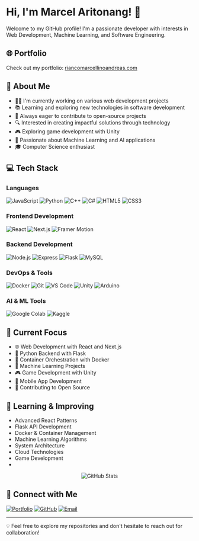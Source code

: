 # Hi, I'm Marcel Aritonang! 👋

Welcome to my GitHub profile! I'm a passionate developer with interests in Web Development, Machine Learning, and Software Engineering.

## 🌐 Portfolio
Check out my portfolio: [riancomarcellinoandreas.com](https://riancomarcellinoandreas.com)

## 🌟 About Me
- 👨‍💻 I'm currently working on various web development projects
- 📚 Learning and exploring new technologies in software development
- 🌱 Always eager to contribute to open-source projects
- 🔍 Interested in creating impactful solutions through technology
- 🎮 Exploring game development with Unity
- 🤖 Passionate about Machine Learning and AI applications
- 🎓 Computer Science enthusiast

## 💻 Tech Stack
### Languages
![JavaScript](https://img.shields.io/badge/-JavaScript-F7DF1E?style=flat-square&logo=javascript&logoColor=black)
![Python](https://img.shields.io/badge/-Python-3776AB?style=flat-square&logo=python&logoColor=white)
![C++](https://img.shields.io/badge/-C++-00599C?style=flat-square&logo=c%2B%2B&logoColor=white)
![C#](https://img.shields.io/badge/-C%23-239120?style=flat-square&logo=c-sharp&logoColor=white)
![HTML5](https://img.shields.io/badge/-HTML5-E34F26?style=flat-square&logo=html5&logoColor=white)
![CSS3](https://img.shields.io/badge/-CSS3-1572B6?style=flat-square&logo=css3&logoColor=white)

### Frontend Development
![React](https://img.shields.io/badge/-React-61DAFB?style=flat-square&logo=react&logoColor=black)
![Next.js](https://img.shields.io/badge/-Next.js-000000?style=flat-square&logo=next.js&logoColor=white)
![Framer Motion](https://img.shields.io/badge/-Framer_Motion-0055FF?style=flat-square&logo=framer&logoColor=white)

### Backend Development
![Node.js](https://img.shields.io/badge/-Node.js-339933?style=flat-square&logo=node.js&logoColor=white)
![Express](https://img.shields.io/badge/-Express-000000?style=flat-square&logo=express&logoColor=white)
![Flask](https://img.shields.io/badge/-Flask-000000?style=flat-square&logo=flask&logoColor=white)
![MySQL](https://img.shields.io/badge/-MySQL-4479A1?style=flat-square&logo=mysql&logoColor=white)

### DevOps & Tools
![Docker](https://img.shields.io/badge/-Docker-2496ED?style=flat-square&logo=docker&logoColor=white)
![Git](https://img.shields.io/badge/-Git-F05032?style=flat-square&logo=git&logoColor=white)
![VS Code](https://img.shields.io/badge/-VS_Code-007ACC?style=flat-square&logo=visual-studio-code&logoColor=white)
![Unity](https://img.shields.io/badge/-Unity-000000?style=flat-square&logo=unity&logoColor=white)
![Arduino](https://img.shields.io/badge/-Arduino-00979D?style=flat-square&logo=arduino&logoColor=white)

### AI & ML Tools
![Google Colab](https://img.shields.io/badge/-Google_Colab-F9AB00?style=flat-square&logo=google-colab&logoColor=white)
![Kaggle](https://img.shields.io/badge/-Kaggle-20BEFF?style=flat-square&logo=kaggle&logoColor=white)

## 🎯 Current Focus
- 🌐 Web Development with React and Next.js
- 🐍 Python Backend with Flask
- 🐳 Container Orchestration with Docker
- 🤖 Machine Learning Projects
- 🎮 Game Development with Unity
- 📱 Mobile App Development
- 🔧 Contributing to Open Source

## 🌱 Learning & Improving
- Advanced React Patterns
- Flask API Development
- Docker & Container Management
- Machine Learning Algorithms
- System Architecture
- Cloud Technologies
- Game Development
- 
<div align="center">
  <img src="https://github-readme-stats.vercel.app/api?username=marcelaritonang&show_icons=true&theme=radical" alt="GitHub Stats" />
</div>

## 🤝 Connect with Me
[![Portfolio](https://img.shields.io/badge/-Portfolio-4CAF50?style=flat-square&logo=google-chrome&logoColor=white)](https://riancomarcellinoandreas.com)
[![GitHub](https://img.shields.io/badge/-GitHub-181717?style=flat-square&logo=github&logoColor=white)](https://github.com/marcelaritonang)
[![Email](https://img.shields.io/badge/-Email-D14836?style=flat-square&logo=gmail&logoColor=white)](mailto:marcelaritonang1303@gmail.com)

---
💡 Feel free to explore my repositories and don't hesitate to reach out for collaboration!
